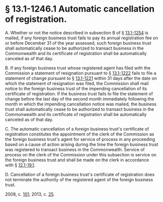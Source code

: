 # § 13.1-1246.1 Automatic cancellation of registration.

<p>A. Whether or not the notice described in subsection B of § <a href='http://law.lis.virginia.gov/vacode/13.1-1254/'>13.1-1254</a> is mailed, if any foreign business trust fails to pay its annual registration fee on or before December 31 of the year assessed, such foreign business trust shall automatically cease to be authorized to transact business in the Commonwealth and its certificate of registration shall be automatically canceled as of that day.</p><p>B. If any foreign business trust whose registered agent has filed with the Commission a statement of resignation pursuant to § <a href='http://law.lis.virginia.gov/vacode/13.1-1222/'>13.1-1222</a> fails to file a statement of change pursuant to § <a href='http://law.lis.virginia.gov/vacode/13.1-1221/'>13.1-1221</a> within 31 days after the date on which the statement of resignation was filed, the Commission shall mail notice to the foreign business trust of the impending cancellation of its certificate of registration. If the business trust fails to file the statement of change before the last day of the second month immediately following the month in which the impending cancellation notice was mailed, the business trust shall automatically cease to be authorized to transact business in the Commonwealth and its certificate of registration shall be automatically canceled as of that day.</p><p>C. The automatic cancellation of a foreign business trust's certificate of registration constitutes the appointment of the clerk of the Commission as the foreign business trust's agent for service of process in any proceeding based on a cause of action arising during the time the foreign business trust was registered to transact business in the Commonwealth. Service of process on the clerk of the Commission under this subsection is service on the foreign business trust and shall be made on the clerk in accordance with § <a href='http://law.lis.virginia.gov/vacode/12.1-19.1/'>12.1-19.1</a>.</p><p>D. Cancellation of a foreign business trust's certificate of registration does not terminate the authority of the registered agent of the foreign business trust.</p><p>2008, c. <a href='http://lis.virginia.gov/cgi-bin/legp604.exe?081+ful+CHAP0101'>101</a>; 2013, c. <a href='http://lis.virginia.gov/cgi-bin/legp604.exe?131+ful+CHAP0025'>25</a>.</p>